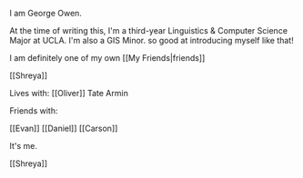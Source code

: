 I am George Owen.


At the time of writing this, I'm a third-year Linguistics & Computer Science Major at UCLA. I'm also a GIS Minor. so good at introducing myself like that!

I am definitely one of my own [[My Friends|friends]]

[[Shreya]]

Lives with:
[[Oliver]]
Tate
Armin


Friends with:

[[Evan]]
[[Daniel]]
[[Carson]]



It's me.


[[Shreya]]